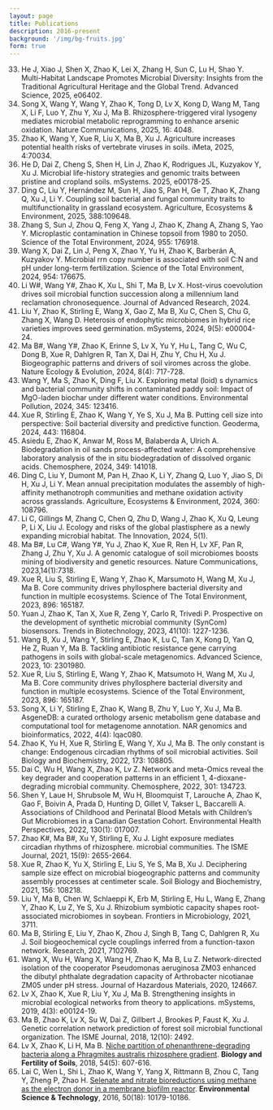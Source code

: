 ```yaml
---
layout: page
title: Publications
description: 2016-present
background: '/img/bg-fruits.jpg'
form: true
---
```


33. He J, Xiao J, Shen X, Zhao K, Lei X, Zhang H, Sun C, Lu H, Shao Y. Multi-Habitat Landscape Promotes Microbial Diversity: Insights from the Traditional Agricultural Heritage and the Global Trend. Advanced Science, 2025, e06402.
32. Song X, Wang Y, Wang Y, Zhao K, Tong D, Lv X, Kong D, Wang M, Tang X, Li F, Luo Y, Zhu Y, Xu J, Ma B. Rhizosphere-triggered viral lysogeny mediates microbial metabolic reprogramming to enhance arsenic oxidation. Nature Communications, 2025, 16: 4048.
31. Zhao K, Wang Y, Xue R, Liu X, Ma B, Xu J. Agriculture increases potential health risks of vertebrate viruses in soils. iMeta, 2025, 4:70034.
30. He D, Dai Z, Cheng S, Shen H, Lin J, Zhao K, Rodrigues JL, Kuzyakov Y, Xu J. Microbial life-history strategies and genomic traits between pristine and cropland soils. mSystems. 2025, e00178-25.
29. Ding C, Liu Y, Hernández M, Sun H, Jiao S, Pan H, Ge T, Zhao K, Zhang Q, Xu J, Li Y. Coupling soil bacterial and fungal community traits to multifunctionality in grassland ecosystem. Agriculture, Ecosystems & Environment, 2025, 388:109648.
28. Zhang S, Sun J, Zhou Q, Feng X, Yang J, Zhao K, Zhang A, Zhang S, Yao Y. Microplastic contamination in Chinese topsoil from 1980 to 2050. Science of the Total Environment, 2024, 955: 176918.
27. Wang X, Dai Z, Lin J, Peng X, Zhao Y, Yu H, Zhao K, Barberán A, Kuzyakov Y. Microbial rrn copy number is associated with soil C:N and pH under long-term fertilization. Science of the Total Environment, 2024, 954: 176675.
26. Li W#, Wang Y#, Zhao K, Xu L, Shi T, Ma B, Lv X. Host-virus coevolution drives soil microbial function succession along a millennium land reclamation chronosequence. Journal of Advanced Research, 2024.
25. Liu Y, Zhao K, Stirling E, Wang X, Gao Z, Ma B, Xu C, Chen S, Chu G, Zhang X, Wang D. Heterosis of endophytic microbiomes in hybrid rice varieties improves seed germination. mSystems, 2024, 9(5): e00004-24.
24. Ma B#, Wang Y#, Zhao K, Erinne S, Lv X, Yu Y, Hu L, Tang C, Wu C, Dong B, Xue R, Dahlgren R, Tan X, Dai H, Zhu Y, Chu H, Xu J. Biogeographic patterns and drivers of soil viromes across the globe. Nature Ecology & Evolution, 2024, 8(4): 717-728.
23. Wang Y, Ma S, Zhao K, Ding F, Liu X. Exploring metal (loid) s dynamics and bacterial community shifts in contaminated paddy soil: Impact of MgO-laden biochar under different water conditions. Environmental Pollution, 2024, 345: 123416.
22. Xue R, Stirling E, Zhao K, Wang Y, Ye S, Xu J, Ma B. Putting cell size into perspective: Soil bacterial diversity and predictive function. Geoderma, 2024, 443: 116804.
21. Asiedu E, Zhao K, Anwar M, Ross M, Balaberda A, Ulrich A. Biodegradation in oil sands process-affected water: A comprehensive laboratory analysis of the in situ biodegradation of dissolved organic acids. Chemosphere, 2024, 349: 141018.
20. Ding C, Liu Y, Dumont M, Pan H, Zhao K, Li Y, Zhang Q, Luo Y, Jiao S, Di H, Xu J, Li Y. Mean annual precipitation modulates the assembly of high-affinity methanotroph communities and methane oxidation activity across grasslands. Agriculture, Ecosystems & Environment, 2024, 360: 108796.
19. Li C, Gillings M, Zhang C, Chen Q, Zhu D, Wang J, Zhao K, Xu Q, Leung P, Li X, Liu J. Ecology and risks of the global plastisphere as a newly expanding microbial habitat. The Innovation, 2024, 5(1).
18. Ma B#, Lu C#, Wang Y#, Yu J, Zhao K, Xue R, Ren H, Lv XF, Pan R, Zhang J, Zhu Y, Xu J. A genomic catalogue of soil microbiomes boosts mining of biodiversity and genetic resources. Nature Communications, 2023,14(1):7318.
17. Xue R, Liu S, Stirling E, Wang Y, Zhao K, Marsumoto H, Wang M, Xu J, Ma B. Core community drives phyllosphere bacterial diversity and function in multiple ecosystems. Science of The Total Environment, 2023, 896: 165187.
16. Yuan J, Zhao K, Tan X, Xue R, Zeng Y, Carlo R, Trivedi P. Prospective on the development of synthetic microbial community (SynCom) biosensors. Trends in Biotechnology, 2023, 41(10): 1227-1236.
15. Wang B, Xu J, Wang Y, Stirling E, Zhao K, Lu C, Tan X, Kong D, Yan Q, He Z, Ruan Y, Ma B. Tackling antibiotic resistance gene carrying pathogens in soils with global-scale metagenomics. Advanced Science, 2023, 10: 2301980.
14. Xue R, Liu S, Stirling E, Wang Y, Zhao K, Matsumoto H, Wang M, Xu J, Ma B. Core community drives phyllosphere bacterial diversity and function in multiple ecosystems. Science of the Total Environment, 2023, 896: 165187.
13. Song X, Li Y, Stirling E, Zhao K, Wang B, Zhu Y, Luo Y, Xu J, Ma B. AsgeneDB: a curated orthology arsenic metabolism gene database and computational tool for metagenome annotation. NAR genomics and bioinformatics, 2022, 4(4): lqac080.
12. Zhao K, Yu H, Xue R, Stirling E, Wang Y, Xu J, Ma B. The only constant is change: Endogenous circadian rhythms of soil microbial activities. Soil Biology and Biochemistry, 2022, 173: 108805.
11. Dai C, Wu H, Wang X, Zhao K, Lv Z. Network and meta-Omics reveal the key degrader and cooperation patterns in an efficient 1, 4-dioxane-degrading microbial community. Chemosphere, 2022, 301: 134723.
10. Shen Y, Laue H, Shrubsole M, Wu H, Bloomquist T, Larouche A, Zhao K, Gao F, Boivin A, Prada D, Hunting D, Gillet V, Takser L, Baccarelli A. Associations of Childhood and Perinatal Blood Metals with Children’s Gut Microbiomes in a Canadian Gestation Cohort. Environmental Health Perspectives, 2022, 130(1): 017007.
9. Zhao K#, Ma B#, Xu Y, Stirling E, Xu J. Light exposure mediates circadian rhythms of rhizosphere. microbial communities. The ISME Journal, 2021, 15(9): 2655-2664.
8. Xue R, Zhao K, Yu X, Stirling E, Liu S, Ye S, Ma B, Xu J. Deciphering sample size effect on microbial biogeographic patterns and community assembly processes at centimeter scale. Soil Biology and Biochemistry, 2021, 156: 108218.
7. Liu Y, Ma B, Chen W, Schlaeppi K, Erb M, Stirling E, Hu L, Wang E, Zhang Y, Zhao K, Lu Z, Ye S, Xu J. Rhizobium symbiotic capacity shapes root-associated microbiomes in soybean. Frontiers in Microbiology, 2021, 3711.
6. Ma B, Stirling E, Liu Y, Zhao K, Zhou J, Singh B, Tang C, Dahlgren R, Xu J. Soil biogeochemical cycle couplings inferred from a function-taxon network. Research, 2021, 7102769.
5. Wang X, Wu H, Wang X, Wang H, Zhao K, Ma B, Lu Z. Network-directed isolation of the cooperator Pseudomonas aeruginosa ZM03 enhanced the dibutyl phthalate degradation capacity of Arthrobacter nicotianae ZM05 under pH stress. Journal of Hazardous Materials, 2020, 124667.
4. Lv X, Zhao K, Xue R, Liu Y, Xu J, Ma B. Strengthening insights in microbial ecological networks from theory to applications. mSystems, 2019, 4(3): e00124-19.
3. Ma B, Zhao K, Lv X, Su W, Dai Z, Gillbert J, Brookes P, Faust K, Xu J. Genetic correlation network prediction of forest soil microbial functional organization. The ISME Journal, 2018, 12(10): 2492.
2. Lv X, Zhao K, Li H, Ma B. [Niche partition of phenanthrene-degrading bacteria along a Phragmites australis rhizosphere gradient](https://link.springer.com/article/10.1007/s00374-018-1287-4). **Biology and Fertility of Soils**, 2018, 54(5): 607-616.
1. Lai C, Wen L, Shi L, Zhao K, Wang Y, Yang X, Rittmann B, Zhou C, Tang Y, Zheng P, Zhao H. [Selenate and nitrate bioreductions using methane as the electron donor in a membrane biofilm reactor](https://pubs.acs.org/doi/abs/10.1021/acs.est.6b02807). **Environmental Science & Technology**, 2016, 50(18): 10179-10186.
